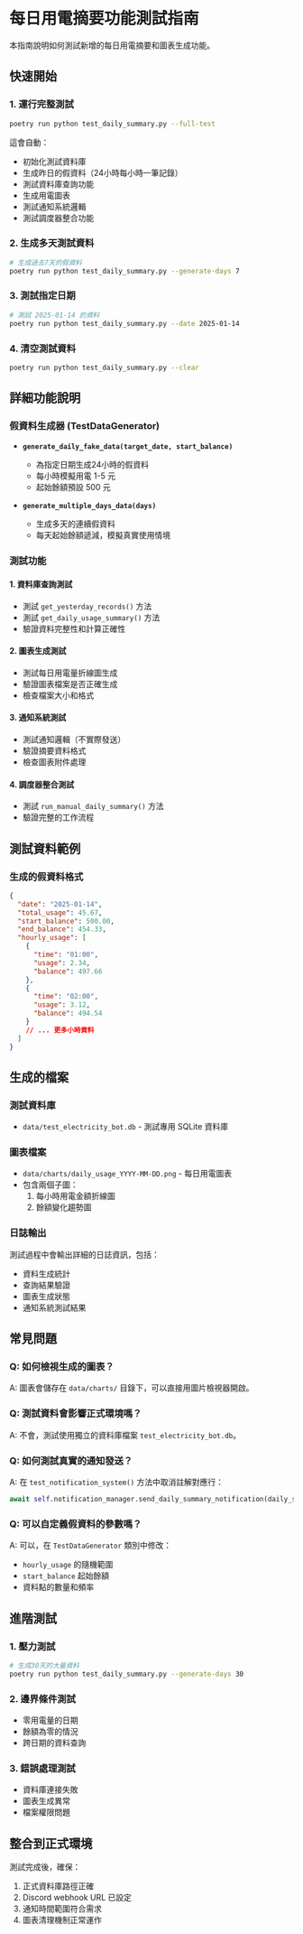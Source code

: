 # 每日用電摘要功能測試指南

本指南說明如何測試新增的每日用電摘要和圖表生成功能。

## 快速開始

### 1. 運行完整測試
```bash
poetry run python test_daily_summary.py --full-test
```
這會自動：
- 初始化測試資料庫
- 生成昨日的假資料（24小時每小時一筆記錄）
- 測試資料庫查詢功能
- 生成用電圖表
- 測試通知系統邏輯
- 測試調度器整合功能

### 2. 生成多天測試資料
```bash
# 生成過去7天的假資料
poetry run python test_daily_summary.py --generate-days 7
```

### 3. 測試指定日期
```bash
# 測試 2025-01-14 的資料
poetry run python test_daily_summary.py --date 2025-01-14
```

### 4. 清空測試資料
```bash
poetry run python test_daily_summary.py --clear
```

## 詳細功能說明

### 假資料生成器 (TestDataGenerator)

- **`generate_daily_fake_data(target_date, start_balance)`**
  - 為指定日期生成24小時的假資料
  - 每小時模擬用電 1-5 元
  - 起始餘額預設 500 元

- **`generate_multiple_days_data(days)`**
  - 生成多天的連續假資料
  - 每天起始餘額遞減，模擬真實使用情境

### 測試功能

#### 1. 資料庫查詢測試
- 測試 `get_yesterday_records()` 方法
- 測試 `get_daily_usage_summary()` 方法
- 驗證資料完整性和計算正確性

#### 2. 圖表生成測試
- 測試每日用電量折線圖生成
- 驗證圖表檔案是否正確生成
- 檢查檔案大小和格式

#### 3. 通知系統測試
- 測試通知邏輯（不實際發送）
- 驗證摘要資料格式
- 檢查圖表附件處理

#### 4. 調度器整合測試
- 測試 `run_manual_daily_summary()` 方法
- 驗證完整的工作流程

## 測試資料範例

### 生成的假資料格式
```json
{
  "date": "2025-01-14",
  "total_usage": 45.67,
  "start_balance": 500.00,
  "end_balance": 454.33,
  "hourly_usage": [
    {
      "time": "01:00",
      "usage": 2.34,
      "balance": 497.66
    },
    {
      "time": "02:00",
      "usage": 3.12,
      "balance": 494.54
    }
    // ... 更多小時資料
  ]
}
```

## 生成的檔案

### 測試資料庫
- `data/test_electricity_bot.db` - 測試專用 SQLite 資料庫

### 圖表檔案
- `data/charts/daily_usage_YYYY-MM-DD.png` - 每日用電圖表
- 包含兩個子圖：
  1. 每小時用電金額折線圖
  2. 餘額變化趨勢圖

### 日誌輸出
測試過程中會輸出詳細的日誌資訊，包括：
- 資料生成統計
- 查詢結果驗證
- 圖表生成狀態
- 通知系統測試結果

## 常見問題

### Q: 如何檢視生成的圖表？
A: 圖表會儲存在 `data/charts/` 目錄下，可以直接用圖片檢視器開啟。

### Q: 測試資料會影響正式環境嗎？
A: 不會，測試使用獨立的資料庫檔案 `test_electricity_bot.db`。

### Q: 如何測試真實的通知發送？
A: 在 `test_notification_system()` 方法中取消註解對應行：
```python
await self.notification_manager.send_daily_summary_notification(daily_summary, chart_path)
```

### Q: 可以自定義假資料的參數嗎？
A: 可以，在 `TestDataGenerator` 類別中修改：
- `hourly_usage` 的隨機範圍
- `start_balance` 起始餘額
- 資料點的數量和頻率

## 進階測試

### 1. 壓力測試
```bash
# 生成30天的大量資料
poetry run python test_daily_summary.py --generate-days 30
```

### 2. 邊界條件測試
- 零用電量的日期
- 餘額為零的情況
- 跨日期的資料查詢

### 3. 錯誤處理測試
- 資料庫連接失敗
- 圖表生成異常
- 檔案權限問題

## 整合到正式環境

測試完成後，確保：
1. 正式資料庫路徑正確
2. Discord webhook URL 已設定
3. 通知時間範圍符合需求
4. 圖表清理機制正常運作